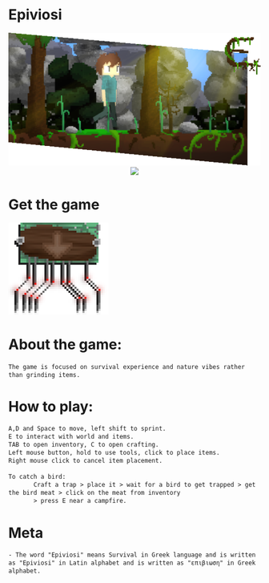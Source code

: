 # Epiviosi
<img src="https://raw.githubusercontent.com/unknownFedora/Epiviosi/master/GithubIntro.png" />

<div align="center">
  <a href="https://discord.gg/UeGeFgJ"><img src="https://discordapp.com/api/guilds/439447018902126592/widget.png" /></a>
</div>

# Get the game
<a href="https://github.com/unknownFedora/Epiviosi/releases"><img src="https://github.com/unknownFedora/Epiviosi/blob/master/DownloadButton.png" /></a>

# About the game:
    The game is focused on survival experience and nature vibes rather than grinding items.

# How to play:

    A,D and Space to move, left shift to sprint.
    E to interact with world and items.
    TAB to open inventory, C to open crafting.
    Left mouse button, hold to use tools, click to place items.
    Right mouse click to cancel item placement.
    
    To catch a bird: 
           Craft a trap > place it > wait for a bird to get trapped > get the bird meat > click on the meat from inventory
           > press E near a campfire.

# Meta

    - The word "Epiviosi" means Survival in Greek language and is written as "Epiviosi" in Latin alphabet and is written as "επιβιωση" in Greek alphabet.

